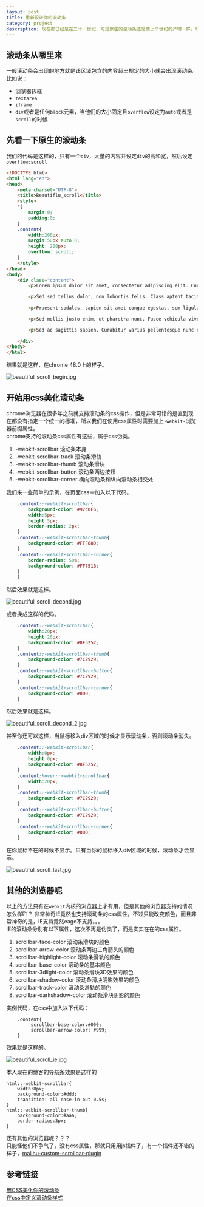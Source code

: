 ```yaml
---
layout: post
title: 重新设计你的滚动条
category: project
description: 现在都已经是在二十一世纪，可是原生的滚动条还是像上个世纪的产物一样，现在，就让我们自己动手来重新设计好看的滚动条吧。
---
```


## 滚动条从哪里来
一般滚动条会出现的地方就是该区域包含的内容超出规定的大小就会出现滚动条。                   
比如说：               
- 浏览器边框                    
- `textarea` 
- `iframe`   
- `div`或者是任何`block`元素，当他们的大小固定且`overflow`设定为`auto`或者是`scroll`的时候 

## 先看一下原生的滚动条
我们的代码是这样的，只有一个`div`，大量的内容并设定`div`的高和宽，然后设定`overflow:scroll` 

```html
<!DOCTYPE html>
<html lang="en">
<head>
	<meta charset="UTF-8">
	<title>Beautiflu_scroll</title>
	<style>
	*{
		margin:0;
		padding:0;
	}
	.content{
		width:200px;
		margin:50px auto 0;
		height: 200px;
		overflow: scroll; 
	}
	</style>
</head>
<body>
	<div class="content">
	    <p>Lorem ipsum dolor sit amet, consectetur adipiscing elit. Curabitur rhoncus tortor eget orci fringilla non semper magna aliquet. Aliquam convallis elit sem. Proin fringilla fermentum pretium. Phasellus id nisl eu eros convallis eleifend. In hac habitasse platea dictumst. In at felis massa. Maecenas vitae quam non elit porta pellentesque ac in erat. Nullam a ante felis, ullamcorper suscipit felis. Maecenas sit amet nisl mattis ipsum ullamcorper aliquam vitae sed sapien. Class aptent taciti sociosqu ad litora torquent per conubia nostra, per inceptos himenaeos.</p>

	    <p>Sed sed tellus dolor, non lobortis felis. Class aptent taciti sociosqu ad litora torquent per conubia nostra, per inceptos himenaeos. In eget nisl viverra risus feugiat vulputate tempus et leo. Nam metus nibh, tristique non sodales non, interdum et neque. Lorem ipsum dolor sit amet, consectetur adipiscing elit. Sed imperdiet aliquet vestibulum. Curabitur viverra tortor augue, a aliquet tellus. Vivamus eu felis vel lorem tincidunt imperdiet. Fusce iaculis luctus convallis. Proin adipiscing malesuada enim, et feugiat tortor sagittis eu. Cras convallis felis eu leo tempus et fermentum urna accumsan. In quis metus at metus ultricies fringilla. Maecenas sed lacus aliquam nibh semper dignissim et quis est.</p>
	    
	    <p>Praesent sodales, sapien sit amet congue egestas, sem ligula ornare massa, vitae suscipit felis ligula quis velit. Phasellus lectus massa, sodales ac vulputate ac, pharetra quis lacus. Morbi tempus pretium nisi sed pretium. Pellentesque dictum volutpat vulputate. Fusce dapibus sagittis felis, ut consequat nisi posuere id. Cras elit orci, vehicula in sagittis a, faucibus vitae dui. Nunc non lorem in metus adipiscing adipiscing non a sapien. Sed dictum ultrices nibh in tristique. Nulla dapibus laoreet tincidunt. Sed accumsan erat quis mi luctus porta.</p>

	    <p>Sed mollis justo enim, ut pharetra nunc. Fusce vehicula viverra magna, et fringilla lectus porta quis. Donec eu fermentum mi. Donec congue pellentesque iaculis. Phasellus est leo, cursus eget consectetur in, tristique sit amet tortor. Cras eleifend felis sit amet eros vehicula aliquet. Pellentesque fringilla metus in libero luctus eu condimentum nulla pretium. Lorem ipsum dolor sit amet, consectetur adipiscing elit. Aliquam consequat sodales lorem, nec dignissim turpis pharetra et. Nullam commodo hendrerit elementum. Donec porta faucibus ligula non blandit. In ultrices vehicula pretium.</p>

	    <p>Sed ac sagittis sapien. Curabitur varius pellentesque nunc eget molestie. Vivamus in massa arcu, ut auctor tellus. Aliquam convallis lobortis magna, ut posuere odio euismod ac. Vestibulum in enim vitae metus vulputate interdum. Mauris a risus auctor nunc fermentum dapibus. Proin iaculis, nunc ut viverra varius, augue augue porta libero, id viverra nisl elit in mauris. Aenean quis risus ante. Donec bibendum erat a sem vestibulum eu aliquet lectus tincidunt. Vivamus imperdiet congue leo, non ultricies urna sodales sed. Pellentesque habitant morbi tristique senectus et netus et malesuada fames ac turpis egestas. Nulla vitae rhoncus dui. Nunc in nisi in ante imperdiet tincidunt sagittis eu ipsum. Aenean orci justo, faucibus placerat tincidunt vitae, vehicula at libero.</p>
		
	</div>
</body>
</html>
```

结果就是这样，在chrome 48.0上的样子。    

![beautiful_scroll_begin.jpg](/images/beautiful_scroll_begin.jpg)

## 开始用css美化滚动条
chrome浏览器在很多年之前就支持滚动条的css操作，但是非常可惜的是直到现在都没有指定一个统一的标准，所以我们在使用css属性时需要加上`-webkit-`浏览器前缀属性。                   
chrome支持的滚动条css属性有这些，属于css伪类。                    
1. -webkit-scrollbar  滚动条本身
2. -webkit-scrollbar-track  滚动条滑轨
3. -webkit-scrollbar-thumb  滚动条滑块
4. -webkit-scrollbar-button 滚动条两边按钮
5. -webkit-scrollbar-corner 横向滚动条和纵向滚动条相交处

我们来一些简单的示例，在页面css中加入以下代码。 

```css
	.content::-webkit-scrollbar{
		background-color: #97c0F6;
		width:5px;
		height:5px;
		border-radius: 2px;
	}
	.content::-webkit-scrollbar-thumb{
		background-color: #FFF88D;
	}
	.content::-webkit-scrollbar-corner{
		border-radius: 50%;
		background-color: #FF751B;
	}
	}
```

然后效果就是这样。     

![beautiful_scroll_decond.jpg](/images/beautiful_scroll_decond.jpg)

或者换成这样的代码。                      

```css
	.content::-webkit-scrollbar{
		width:20px;
		height:20px;
		background-color: #8F5252;
	}
	.content::-webkit-scrollbar-thumb{
		background-color: #7C2929;
	}
	.content::-webkit-scrollbar-button{
		background-color: #7C2929;
	}
	.content::-webkit-scrollbar-corner{
		background-color: #000;
	}
```

然后效果就是这样。    

![beautiful_scroll_decond_2.jpg](/images/beautiful_scroll_decond_2.jpg)

甚至你还可以这样，当鼠标移入div区域的时候才显示滚动条，否则滚动条消失。                 

```css
	.content::-webkit-scrollbar{
		width:0px;
		height:0px;
		background-color: #8F5252;
	}
	.content:hover::-webkit-scrollbar{
		width:20px;
	}
	.content::-webkit-scrollbar-thumb{
		background-color: #7C2929;
	}
	.content::-webkit-scrollbar-button{
		background-color: #7C2929;
	}
	.content::-webkit-scrollbar-corner{
		background-color: #000;
	}	
```

在你鼠标不在的时候不显示。只有当你的鼠标移入div区域的时候，滚动条才会显示。           

![beautiful_scroll_last.jpg](/images/beautiful_scroll_last.jpg)


## 其他的浏览器呢
以上的方法只有在`webkit`内核的浏览器上才有用，但是其他的浏览器支持的情况怎么样吖？
非常神奇IE竟然也支持滚动条的css属性，不过只能改变颜色，而且非常神奇的是，IE支持竟然eage不支持。。。                     
IE的滚动条分别有以下属性，这次不再是伪类了，而是实实在在的css属性。
1. scrollbar-face-color 滚动条滑块的颜色
2. scrollbar-arrow-color 滚动条两边三角箭头的颜色
3. scrollbar-highlight-color 滚动条滑轨的颜色
4. scrollbar-base-color    滚动条的基本颜色
5. scrollbar-3dlight-color 滚动条滑块3D效果的颜色
6. scrollbar-shadow-color  滚动条滑块阴影效果的颜色
7. scrollbar-track-color   滚动条滑轨的颜色
8. scrollbar-darkshadow-color 滚动条滑块阴影的颜色

实例代码，在css中加入以下代码：

```
	.content{
		 scrollbar-base-color:#000;
		 scrollbar-arrow-color: #999;
	}
```

效果就是这样的。                       

![beautiful_scroll_ie.jpg](/images/beautiful_scroll_ie.jpg)

本人现在的博客的导航条效果是这样的

```
html::-webkit-scrollbar{
    width:8px;
    background-color:#ddd;
    transition: all ease-in-out 0.5s;
}
html::-webkit-scrollbar-thumb{
    background-color:#aaa;
    border-radius:3px;
}
```

还有其他的浏览器呢？？？                        
只能怪他们不争气了，没有css属性，那就只用用js插件了，有一个插件还不错的样子，[malihu-custom-scrollbar-plugin](https://github.com/malihu/malihu-custom-scrollbar-plugin)        



## 参考链接                                             
[用CSS美化你的滚动条](http://www.webhek.com/scrollbar)                  
[在css中定义滚动条样式](http://www.cnblogs.com/luluping/archive/2009/10/31/1593664.html)          